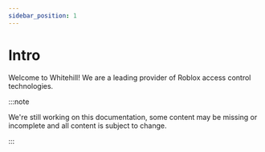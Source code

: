 ```yaml
---
sidebar_position: 1
---
```


# Intro

Welcome to Whitehill! We are a leading provider of Roblox access control technologies.

:::note

We're still working on this documentation, some content may be missing or incomplete and all content is subject to change.

:::